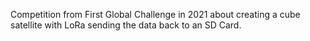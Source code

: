 Competition from First Global Challenge in 2021 about creating a cube satellite with LoRa sending the data back to an SD Card.

